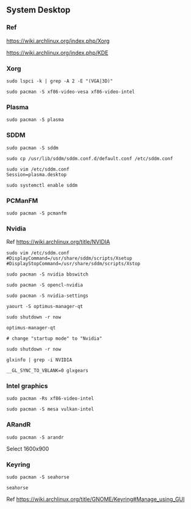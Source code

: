 ## System Desktop

### Ref

https://wiki.archlinux.org/index.php/Xorg

https://wiki.archlinux.org/index.php/KDE

### Xorg

```
sudo lspci -k | grep -A 2 -E "(VGA|3D)"
```

```
sudo pacman -S xf86-video-vesa xf86-video-intel
```

### Plasma

```
sudo pacman -S plasma
```

### SDDM

```
sudo pacman -S sddm

sudo cp /usr/lib/sddm/sddm.conf.d/default.conf /etc/sddm.conf

sudo vim /etc/sddm.conf
Session=plasma.desktop

sudo systemctl enable sddm
```

### PCManFM

```
sudo pacman -S pcmanfm
```

### Nvidia

Ref https://wiki.archlinux.org/title/NVIDIA

```
sudo vim /etc/sddm.conf
#DisplayCommand=/usr/share/sddm/scripts/Xsetup
#DisplayStopCommand=/usr/share/sddm/scripts/Xstop
```

```
sudo pacman -S nvidia bbswitch

sudo pacman -S opencl-nvidia

sudo pacman -S nvidia-settings

yaourt -S optimus-manager-qt

sudo shutdown -r now
```

```
optimus-manager-qt

# change "startup mode" to "Nvidia"

sudo shutdown -r now
```

```
glxinfo | grep -i NVIDIA

__GL_SYNC_TO_VBLANK=0 glxgears
```

### Intel graphics

```
sudo pacman -Rs xf86-video-intel

sudo pacman -S mesa vulkan-intel
```

### ARandR

```
sudo pacman -S arandr
```

Select 1600x900

### Keyring

```
sudo pacman -S seahorse
```

```
seahorse
```

Ref https://wiki.archlinux.org/title/GNOME/Keyring#Manage_using_GUI



